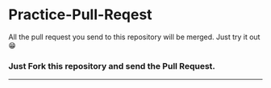 # Practice-Pull-Reqest
All the pull request you send to this repository will be merged. Just try it out😁


### Just Fork this repository and send the Pull Request.

---

